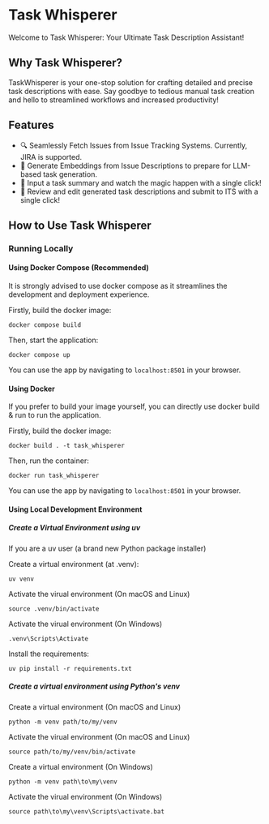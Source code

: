 # Task Whisperer

Welcome to Task Whisperer: Your Ultimate Task Description Assistant!

## Why Task Whisperer?

TaskWhisperer is your one-stop solution for crafting detailed and precise task
descriptions with ease. Say goodbye to tedious manual task creation and hello
to streamlined workflows and increased productivity!

## Features

- 🔍 Seamlessly Fetch Issues from Issue Tracking Systems. Currently, JIRA is supported.
- 🚀 Generate Embeddings from Issue Descriptions to prepare for LLM-based task generation.
- 🔮 Input a task summary and watch the magic happen with a single click!
- 📝 Review and edit generated task descriptions and submit to ITS with a single click!

## How to Use Task Whisperer

### Running Locally

#### Using Docker Compose (Recommended)

It is strongly advised to use docker compose as it streamlines the development
and deployment experience.

Firstly, build the docker image:

``docker compose build``

Then, start the application:

``docker compose up``

You can use the app by navigating to ``localhost:8501`` in your browser.

#### Using Docker

If you prefer to build your image yourself, you can directly use docker build & run
to run the application.

Firstly, build the docker image:

``docker build . -t task_whisperer``

Then, run the container:

``docker run task_whisperer``

You can use the app by navigating to ``localhost:8501`` in your browser.


#### Using Local Development Environment

##### Create a Virtual Environment using uv

If you are a uv user (a brand new Python package installer)

Create a virtual environment (at .venv):

``uv venv``

Activate the virual environment (On macOS and Linux)

``source .venv/bin/activate``

Activate the virual environment (On Windows)

``.venv\Scripts\Activate``

Install the requirements:

``uv pip install -r requirements.txt``

##### Create a virtual environment using Python's venv

Create a virtual environment (On macOS and Linux)

``python -m venv path/to/my/venv``

Activate the virual environment (On macOS and Linux)

``source path/to/my/venv/bin/activate``

Create a virtual environment (On Windows)

``python -m venv path\to\my\venv``

Activate the virual environment (On Windows)

``source path\to\my\venv\Scripts\activate.bat``


